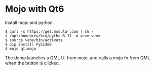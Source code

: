 # Mojo with Qt6

Install mojo and python.

```sh-session
$ curl -s https://get.modular.com | sh -
$ /opt/homebrew/bin/python3.11 -m venv venv
$ source venv/bin/activate
$ pip install PySide6
$ mojo qt.mojo
```

The demo launches a QML UI from mojo, and calls a mojo fn from QML when the button is clicked.
